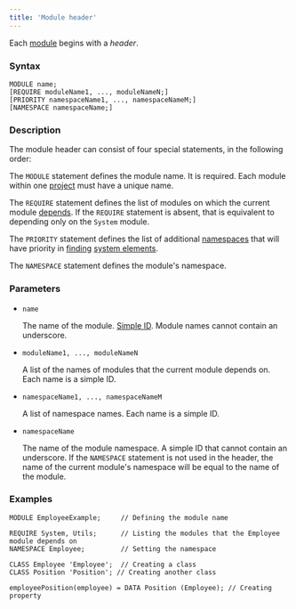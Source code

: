 ```yaml
---
title: 'Module header'
---
```


Each [module](Modules.md) begins with a *header*.

### Syntax

    MODULE name;
    [REQUIRE moduleName1, ..., moduleNameN;]
    [PRIORITY namespaceName1, ..., namespaceNameM;]
    [NAMESPACE namespaceName;]

### Description

The module header can consist of four special statements, in the following order:

The `MODULE`  statement defines the module name. It is required. Each module within one [project](Projects.md) must have a unique name.

The `REQUIRE` statement defines the list of modules on which the current module [depends](Modules.md#depends). If the `REQUIRE` statement is absent, that is equivalent to depending only on the `System` module.

The `PRIORITY` statement defines the list of additional [namespaces](Naming.md#namespace) that will have priority in [finding](Search_.md) [system elements](Element_identification.md).

The `NAMESPACE` statement defines the module's namespace.  


### Parameters

- `name`

    The name of the module. [Simple ID](IDs.md#id-broken). Module names cannot contain an underscore.

- `moduleName1, ..., moduleNameN`

    A list of the names of modules that the current module depends on. Each name is a simple ID. 

- `namespaceName1, ..., namespaceNameM`

    A list of namespace names. Each name is a simple ID. 

- `namespaceName`

    The name of the module namespace. A simple ID that cannot contain an underscore. If the `NAMESPACE` statement is not used in the header, the name of the current module's namespace will be equal to the name of the module. 

### Examples

```lsf
MODULE EmployeeExample;	 	// Defining the module name

REQUIRE System, Utils;	 	// Listing the modules that the Employee module depends on
NAMESPACE Employee;		 	// Setting the namespace

CLASS Employee 'Employee';	// Creating a class
CLASS Position 'Position'; // Creating another class

employeePosition(employee) = DATA Position (Employee); // Creating property
```
